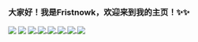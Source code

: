 ### 大家好！我是Fristnowk，欢迎来到我的主页！✨✨

<!--
**Fristnowk/Fristnowk** is a ✨ _special_ ✨ repository because its `README.md` (this file) appears on your GitHub profile.

Here are some ideas to get you started:

- 🔭 I’m currently working on ...
- 🌱 I’m currently learning ...
- 👯 I’m looking to collaborate on ...
- 🤔 I’m looking for help with ...
- 💬 Ask me about ...
- 📫 How to reach me: ...
- 😄 Pronouns: ...
- ⚡ Fun fact: ...
-->


  <img align="center" src="https://github-readme-stats.vercel.app/api?username=Fristnowk&show_icons=true&theme=radical&locale=cn&layout=compact" />


  <img align="center" src="https://github-readme-stats.vercel.app/api/top-langs/?username=Fristnowk&layout=compact&locale=cn" />




<a href="https://github.com/Fristnowk/vue_shop">
  <img align="center" src="https://github-readme-stats.vercel.app/api/pin/?username=Fristnowk&repo=vue_shop&show_owner=Fristnowk" />
</a>
<a href="https://github.com/Fristnowk/comic1.0">
  <img align="center" src="https://github-readme-stats.vercel.app/api/pin/?username=Fristnowk&repo=music_audio&show_owner=Fristnowk" />
</a>
<a href="https://github.com/Fristnowk/music_audio">
  <img align="center" src="https://github-readme-stats.vercel.app/api/pin/?username=Fristnowk&repo=comic1.0&show_owner=Fristnowk" />
</a>
<a href="https://github.com/Fristnowk/PHP_shop">
  <img align="center" src="https://github-readme-stats.vercel.app/api/pin/?username=Fristnowk&repo=PHP_shop&show_owner=Fristnowk" />
</a>
<a href="https://github.com/Fristnowk/SSM_Student">
  <img align="center" src="https://github-readme-stats.vercel.app/api/pin/?username=Fristnowk&repo=SSM_Student&show_owner=Fristnowk" />
</a>
<a href="https://github.com/Fristnowk/Laravel_blogs">
  <img align="center" src="https://github-readme-stats.vercel.app/api/pin/?username=Fristnowk&repo=Laravel_blogs&show_owner=Fristnowk" />
</a>
